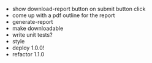 - show download-report button on submit button click
- come up with a pdf outline for the report
- generate-report
- make downloadable
- write unit tests?
- style
- deploy 1.0.0!
- refactor 1.1.0